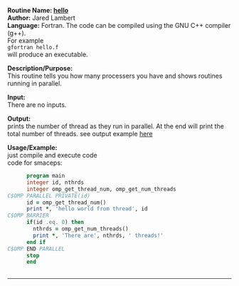 **Routine Name: [hello](https://github.com/Jaredcl1994/math4610/blob/master/homework1/HW1.cpp)**  
**Author:** Jared Lambert  
**Language:** Fortran. The code can be compiled using the GNU C++ compiler (g++).  
For example  
`gfortran hello.f`    
will produce an executable.  

**Description/Purpose:**   
This routine tells you how many processers you have and shows routines running in parallel.  

**Input:**  
There are no inputs.  

**Output:**   
prints the number of thread as they run in parallel. At the end will print the total number of threads. see output example [here](https://jaredcl1994.gihub.io/math4610/homework1/output.png)   

**Usage/Example:**     
just compile and execute code   
code for smaceps: 

```fortran
      program main
      integer id, nthrds
      integer omp_get_thread_num, omp_get_num_threads
C$OMP PARALLEL PRIVATE(id)
      id = omp_get_thread_num()
      print *, 'hello world from thread', id
C$OMP BARRIER
      if(id .eq. 0) then
        nthrds = omp_get_num_threads()
        print *, 'There are', nthrds, ' threads!'
      end if
C$OMP END PARALLEL
      stop
      end
          
```


********************************************************

